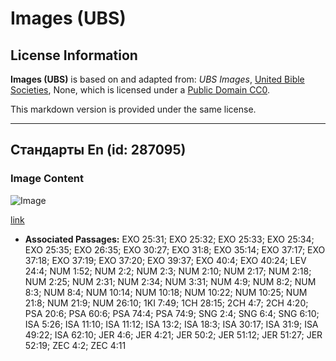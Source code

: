 # Images (UBS)

## License Information

**Images (UBS)** is based on and adapted from: _UBS Images_, [United Bible Societies](https://unitedbiblesocieties.org/), None, which is licensed under a [Public Domain CC0](https://creativecommons.org/public-domain/cc0/).

This markdown version is provided under the same license.



--------------------------------

## Стандарты En (id: 287095)

### Image Content

![Image](https://cdn.aquifer.bible/aquifer-content/resources/Media/WEB-0395_standards_en.jpg)

[link](https://cdn.aquifer.bible/aquifer-content/resources/Media/WEB-0395_standards_en.jpg)

* **Associated Passages:** EXO 25:31; EXO 25:32; EXO 25:33; EXO 25:34; EXO 25:35; EXO 26:35; EXO 30:27; EXO 31:8; EXO 35:14; EXO 37:17; EXO 37:18; EXO 37:19; EXO 37:20; EXO 39:37; EXO 40:4; EXO 40:24; LEV 24:4; NUM 1:52; NUM 2:2; NUM 2:3; NUM 2:10; NUM 2:17; NUM 2:18; NUM 2:25; NUM 2:31; NUM 2:34; NUM 3:31; NUM 4:9; NUM 8:2; NUM 8:3; NUM 8:4; NUM 10:14; NUM 10:18; NUM 10:22; NUM 10:25; NUM 21:8; NUM 21:9; NUM 26:10; 1KI 7:49; 1CH 28:15; 2CH 4:7; 2CH 4:20; PSA 20:6; PSA 60:6; PSA 74:4; PSA 74:9; SNG 2:4; SNG 6:4; SNG 6:10; ISA 5:26; ISA 11:10; ISA 11:12; ISA 13:2; ISA 18:3; ISA 30:17; ISA 31:9; ISA 49:22; ISA 62:10; JER 4:6; JER 4:21; JER 50:2; JER 51:12; JER 51:27; JER 52:19; ZEC 4:2; ZEC 4:11

